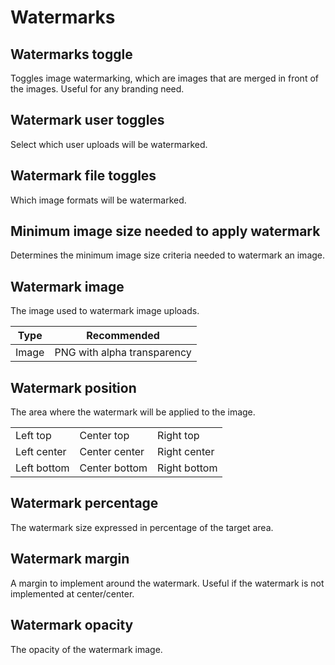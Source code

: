 # Watermarks

## Watermarks toggle

Toggles image watermarking, which are images that are merged in front of the images. Useful for any branding need.

## Watermark user toggles

Select which user uploads will be watermarked.

## Watermark file toggles

Which image formats will be watermarked.

## Minimum image size needed to apply watermark

Determines the minimum image size criteria needed to watermark an image.

## Watermark image

The image used to watermark image uploads.

| Type  | Recommended                 |
| ----- | --------------------------- |
| Image | PNG with alpha transparency |

## Watermark position

The area where the watermark will be applied to the image.

|             |               |              |
| ----------- | ------------- | ------------ |
| Left top    | Center top    | Right top    |
| Left center | Center center | Right center |
| Left bottom | Center bottom | Right bottom |

## Watermark percentage

The watermark size expressed in percentage of the target area.

## Watermark margin

A margin to implement around the watermark. Useful if the watermark is not implemented at center/center.

## Watermark opacity

The opacity of the watermark image.
